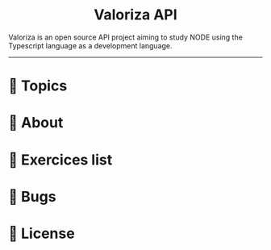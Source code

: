 <h1 align="center">Valoriza API</h1>

<p>Valoriza is an open source API project aiming to study NODE using the Typescript language as a development language.</p>

---

# :pushpin: Topics
# :rocket: About
# :memo: Exercices list
# :bug: Bugs
# :closed_book: License
